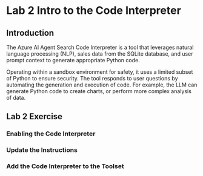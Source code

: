 # Lab 2 Intro to the Code Interpreter

## Introduction

The Azure AI Agent Search Code Interpreter is a tool that leverages natural language processing (NLP), sales data from the SQLite database, and user prompt context to generate appropriate Python code.

Operating within a sandbox environment for safety, it uses a limited subset of Python to ensure security. The tool responds to user questions by automating the generation and execution of code. For example, the LLM can generate Python code to create charts, or perform more complex analysis of data.

## Lab 2 Exercise

### Enabling the Code Interpreter

### Update the Instructions

### Add the Code Interpreter to the Toolset
